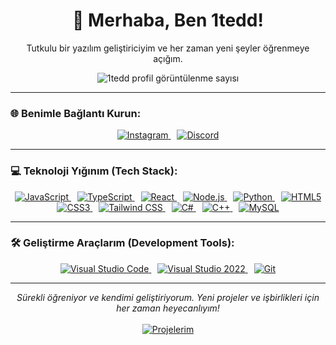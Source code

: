 <div align="center">
  <h1>👋 Merhaba, Ben 1tedd!</h1>
  <p>Tutkulu bir yazılım geliştiriciyim ve her zaman yeni şeyler öğrenmeye açığım.</p>
  <img src="https://komarev.com/ghpvc/?username=1tedd&label=Profil%20G%C3%B6r%C3%BCnt%C3%BClenme&color=0e75b6&style=flat-square" alt="1tedd profil görüntülenme sayısı" />
</div>

---

### 🌐 Benimle Bağlantı Kurun:
<p align="center">
  <a href="https://www.instagram.com/merhabalar.ben.volkan.konak/" target="_blank" style="margin-right: 10px;">
    <img src="https://img.shields.io/badge/Instagram-%23E4405F.svg?&style=for-the-badge&logo=instagram&logoColor=white" alt="Instagram"/>
  </a>
  <a href="https://discordapp.com/users/1ted_" target="_blank"> <!-- Discord kullanıcı ID'niz veya sunucu davet linkiniz buraya gelebilir -->
    <img src="https://img.shields.io/badge/Discord-1ted_-%237289DA.svg?&style=for-the-badge&logo=discord&logoColor=white" alt="Discord"/>
  </a>
</p>

---

### 💻 Teknoloji Yığınım (Tech Stack):
<p align="center">
  <a href="https://developer.mozilla.org/en-US/docs/Web/JavaScript" target="_blank" style="margin: 5px;">
    <img src="https://img.shields.io/badge/JavaScript-%23F7DF1E.svg?&style=for-the-badge&logo=javascript&logoColor=black" alt="JavaScript"/>
  </a>
  <a href="https://www.typescriptlang.org/" target="_blank" style="margin: 5px;">
    <img src="https://img.shields.io/badge/TypeScript-%23007ACC.svg?&style=for-the-badge&logo=typescript&logoColor=white" alt="TypeScript"/>
  </a>
  <a href="https://reactjs.org/" target="_blank" style="margin: 5px;">
    <img src="https://img.shields.io/badge/React-%2320232A.svg?&style=for-the-badge&logo=react&logoColor=%2361DAFB" alt="React"/>
  </a>
  <a href="https://nodejs.org" target="_blank" style="margin: 5px;">
    <img src="https://img.shields.io/badge/Node.js-%23339933.svg?&style=for-the-badge&logo=node.js&logoColor=white" alt="Node.js"/>
  </a>
  <a href="https://www.python.org" target="_blank" style="margin: 5px;">
    <img src="https://img.shields.io/badge/Python-%2314354C.svg?&style=for-the-badge&logo=python&logoColor=white" alt="Python"/>
  </a>
  <a href="https://developer.mozilla.org/en-US/docs/Web/Guide/HTML/HTML5" target="_blank" style="margin: 5px;">
    <img src="https://img.shields.io/badge/HTML5-%23E34F26.svg?&style=for-the-badge&logo=html5&logoColor=white" alt="HTML5"/>
  </a>
  <a href="https://developer.mozilla.org/en-US/docs/Web/CSS" target="_blank" style="margin: 5px;">
    <img src="https://img.shields.io/badge/CSS3-%231572B6.svg?&style=for-the-badge&logo=css3&logoColor=white" alt="CSS3"/>
  </a>
  <a href="https://tailwindcss.com/" target="_blank" style="margin: 5px;">
    <img src="https://img.shields.io/badge/Tailwind_CSS-%2338B2AC.svg?&style=for-the-badge&logo=tailwind-css&logoColor=white" alt="Tailwind CSS"/>
  </a>
  <a href="https://learn.microsoft.com/en-us/dotnet/csharp/" target="_blank" style="margin: 5px;">
    <img src="https://img.shields.io/badge/C%23-%23239120.svg?&style=for-the-badge&logo=c-sharp&logoColor=white" alt="C#"/>
  </a>
  <a href="https://isocpp.org/" target="_blank" style="margin: 5px;">
    <img src="https://img.shields.io/badge/C%2B%2B-%2300599C.svg?&style=for-the-badge&logo=c%2B%2B&logoColor=white" alt="C++"/>
  </a>
  <a href="https://www.mysql.com/" target="_blank" style="margin: 5px;">
    <img src="https://img.shields.io/badge/MySQL-%2300f.svg?&style=for-the-badge&logo=mysql&logoColor=white" alt="MySQL"/>
  </a>
</p>

---

### 🛠️ Geliştirme Araçlarım (Development Tools):
<p align="center">
  <a href="https://code.visualstudio.com/" target="_blank" style="margin: 5px;">
    <img src="https://img.shields.io/badge/Visual_Studio_Code-0078D4.svg?&style=for-the-badge&logo=visual%20studio%20code&logoColor=white" alt="Visual Studio Code"/>
  </a>
  <a href="https://visualstudio.microsoft.com/" target="_blank" style="margin: 5px;">
    <img src="https://img.shields.io/badge/Visual_Studio_2022-5C2D91.svg?&style=for-the-badge&logo=visual%20studio&logoColor=white" alt="Visual Studio 2022"/>
  </a>
  <a href="https://git-scm.com/" target="_blank" style="margin: 5px;">
    <img src="https://img.shields.io/badge/GIT-%23F05033.svg?&style=for-the-badge&logo=git&logoColor=white" alt="Git"/>
  </a>
</p>

---

<div align="center">
  <em>Sürekli öğreniyor ve kendimi geliştiriyorum. Yeni projeler ve işbirlikleri için her zaman heyecanlıyım!</em>
  <br/><br/>
  <a href="https://github.com/1tedd?tab=repositories" target="_blank">
    <img alt="Projelerim" src="https://img.shields.io/badge/-Projelerime Göz Atın-blue?style=for-the-badge&logo=github&logoColor=white"/>
  </a>
</div>

<!--
Daha fazla kişiselleştirme için:
- GitHub İstatistikleri: https://github.com/anuraghazra/github-readme-stats
- En Çok Kullanılan Diller: https://github.com/anuraghazra/github-readme-stats (aynı repo içinde)
- Wakatime İstatistikleri: https://github.com/anuraghazra/waka-readme-stats
- GitHub Aktivite Grafiği: https://github.com/ashutosh00710/github-readme-activity-graph
- Güzel ikonlar için: https://devicon.dev/ veya https://simpleicons.org/
-->
